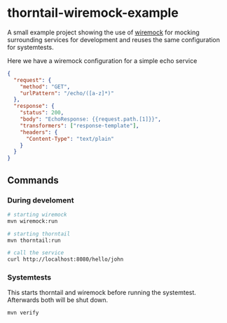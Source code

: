 # thorntail-wiremock-example
A small example project showing the use of [wiremock](http://wiremock.org/) for mocking surrounding services for development 
and reuses the same configuration for systemtests.

Here we have a wiremock configuration for a simple echo service

```json
{
  "request": {
    "method": "GET",
    "urlPattern": "/echo/([a-z]*)"
  },
  "response": {
    "status": 200,
    "body": "EchoResponse: {{request.path.[1]}}",
    "transformers": ["response-template"],
    "headers": {
      "Content-Type": "text/plain"
    }
  }
}
```

## Commands

### During develoment

```bash
# starting wiremock
mvn wiremock:run

# starting thorntail
mvn thorntail:run

# call the service
curl http://localhost:8080/hello/john

```

### Systemtests

This starts thorntail and wiremock before running the systemtest. Afterwards both will be shut down.

```bash
mvn verify
```
